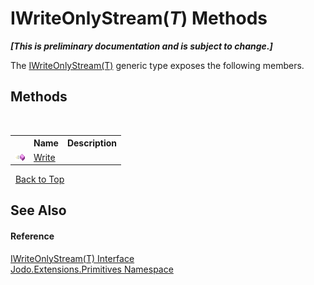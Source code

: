 # IWriteOnlyStream(*T*) Methods
 _**\[This is preliminary documentation and is subject to change.\]**_

The <a href="T_Jodo_Extensions_Primitives_IWriteOnlyStream_1">IWriteOnlyStream(T)</a> generic type exposes the following members.


## Methods
&nbsp;<table><tr><th></th><th>Name</th><th>Description</th></tr><tr><td>![Public method](media/pubmethod.gif "Public method")</td><td><a href="M_Jodo_Extensions_Primitives_IWriteOnlyStream_1_Write">Write</a></td><td /></tr></table>&nbsp;
<a href="#iwriteonlystream(*t*)-methods">Back to Top</a>

## See Also


#### Reference
<a href="T_Jodo_Extensions_Primitives_IWriteOnlyStream_1">IWriteOnlyStream(T) Interface</a><br /><a href="N_Jodo_Extensions_Primitives">Jodo.Extensions.Primitives Namespace</a><br />